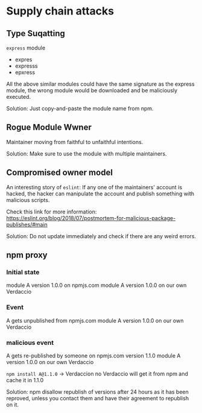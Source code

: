 # Supply chain attacks

## Type Suqatting

`express` module
* expres
* expresss
* epxress
  
All the above similar modules could have the same signature as the express module,
the wrong module would be downloaded and be maliciously executed.

Solution: Just copy-and-paste the module name from npm.

## Rogue Module Wwner

Maintainer moving from faithful to unfaithful intentions.

Solution: Make sure to use the module with multiple maintainers.

## Compromised owner model

An interesting story of `eslint`: If any one of the maintainers' account is hacked, the hacker can manipulate the account and publish something with malicious scripts.

Check this link for more information: https://eslint.org/blog/2018/07/postmortem-for-malicious-package-publishes/#main

Solution: Do not update immediately and check if there are any weird errors.

## npm proxy

### Initial state
module A version 1.0.0 on npmjs.com
module A version 1.0.0 on our own Verdaccio

### Event
A gets unpublished from npmjs.com
module A version 1.0.0 on our own Verdaccio

### malicious event
A gets re-published by someone on npmjs.com version 1.1.0
module A version 1.0.0 on our own Verdaccio

`npm install A@1.1.0` -> Verdaccion no
Verdaccio will get it from npm and cache it in 1.1.0

Solution: npm disallow republish of versions after 24 hours as it has been reproved, unless you contact them and have their agreement to republish on it.